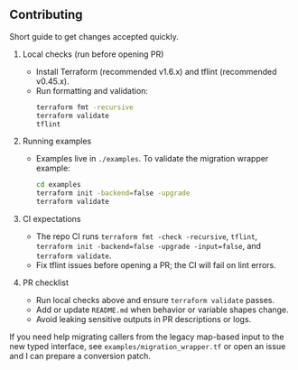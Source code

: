 ## Contributing

Short guide to get changes accepted quickly.

1) Local checks (run before opening PR)
   - Install Terraform (recommended v1.6.x) and tflint (recommended v0.45.x).
   - Run formatting and validation:
     ```bash
     terraform fmt -recursive
     terraform validate
     tflint
     ```

2) Running examples
   - Examples live in `./examples`. To validate the migration wrapper example:
     ```bash
     cd examples
     terraform init -backend=false -upgrade
     terraform validate
     ```

3) CI expectations
   - The repo CI runs `terraform fmt -check -recursive`, `tflint`, `terraform init -backend=false -upgrade -input=false`, and `terraform validate`.
   - Fix tflint issues before opening a PR; the CI will fail on lint errors.

4) PR checklist
   - Run local checks above and ensure `terraform validate` passes.
   - Add or update `README.md` when behavior or variable shapes change.
   - Avoid leaking sensitive outputs in PR descriptions or logs.

If you need help migrating callers from the legacy map-based input to the new typed interface, see `examples/migration_wrapper.tf` or open an issue and I can prepare a conversion patch.
